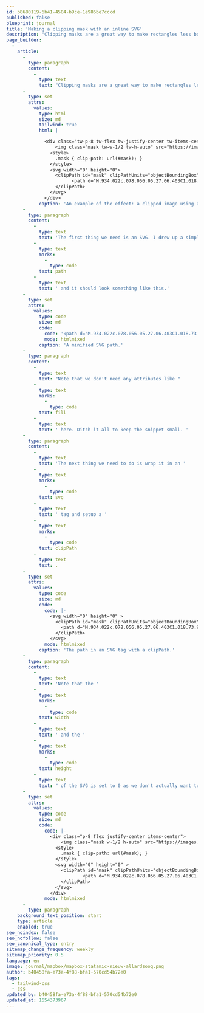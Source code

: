 ```yaml
---
id: b8680119-6b41-4504-b9ce-1e986be7cccd
published: false
blueprint: journal
title: 'Making a clipping mask with an inline SVG'
description: "Clipping masks are a great way to make rectangles less boring. They're easy to create in design tools like Sketch but a little more tricky in CSS. In this article I explain an easy way of achieving it."
page_builder:
  -
    article:
      -
        type: paragraph
        content:
          -
            type: text
            text: "Clipping masks are a great way to make rectangles less boring. They're easy to create in design tools like Sketch but a little more tricky in CSS. In this article I explain an easy way of achieving it. Here is one in action."
      -
        type: set
        attrs:
          values:
            type: html
            size: md
            tailwind: true
            html: |

              <div class="tw-p-8 tw-flex tw-justify-center tw-items-center">
                  <img class="mask tw-w-1/2 tw-h-auto" src="https://images.unsplash.com/photo-1441974231531-c6227db76b6e?ixlib=rb-1.2.1&ixid=MnwxMjA3fDB8MHxwaG90by1wYWdlfHx8fGVufDB8fHx8&auto=format&fit=crop&w=2071&q=80">
                <style>
                  .mask { clip-path: url(#mask); }
                </style>
                <svg width="0" height="0">
                  <clipPath id="mask" clipPathUnits="objectBoundingBox">
              			<path d="M.934.022c.078.056.05.27.06.403C1.018.73.967.929.879.988.826 1.024.678.956.515.954.308.95.106 1.03.057.988-.032.912.01.636.01.443.01.25-.01.123.084.047c.05-.041.231.018.43.018.11 0 .325-.111.42-.043Z"/>
                  </clipPath>
                </svg>
              </div>
            caption: 'An example of the effect: a clipped image using an inline SVG.'
      -
        type: paragraph
        content:
          -
            type: text
            text: 'The first thing we need is an SVG. I drew up a simple shape in Sketch and exported it. However there is one important step: set the width and the height of the vector shape to 1. Export the svg, minify it. We only need the '
          -
            type: text
            marks:
              -
                type: code
            text: path
          -
            type: text
            text: ' and it should look something like this.'
      -
        type: set
        attrs:
          values:
            type: code
            size: md
            code:
              code: '<path d="M.934.022c.078.056.05.27.06.403C1.018.73.967.929.879.988.826 1.024.678.956.515.954.308.95.106 1.03.057.988-.032.912.01.636.01.443.01.25-.01.123.084.047c.05-.041.231.018.43.018.11 0 .325-.111.42-.043Z"/>'
              mode: htmlmixed
            caption: 'A minified SVG path.'
      -
        type: paragraph
        content:
          -
            type: text
            text: "Note that we don't need any attributes like "
          -
            type: text
            marks:
              -
                type: code
            text: fill
          -
            type: text
            text: ' here. Ditch it all to keep the snippet small. '
      -
        type: paragraph
        content:
          -
            type: text
            text: 'The next thing we need to do is wrap it in an '
          -
            type: text
            marks:
              -
                type: code
            text: svg
          -
            type: text
            text: ' tag and setup a '
          -
            type: text
            marks:
              -
                type: code
            text: clipPath
          -
            type: text
            text: .
      -
        type: set
        attrs:
          values:
            type: code
            size: md
            code:
              code: |-
                <svg width="0" height="0" >
                  <clipPath id="mask" clipPathUnits="objectBoundingBox">
                    <path d="M.934.022c.078.056.05.27.06.403C1.018.73.967.929.879.988.826 1.024.678.956.515.954.308.95.106 1.03.057.988-.032.912.01.636.01.443.01.25-.01.123.084.047c.05-.041.231.018.43.018.11 0 .325-.111.42-.043Z"/>
                  </clipPath>
                </svg>
              mode: htmlmixed
            caption: 'The path in an SVG tag with a clipPath.'
      -
        type: paragraph
        content:
          -
            type: text
            text: 'Note that the '
          -
            type: text
            marks:
              -
                type: code
            text: width
          -
            type: text
            text: ' and the '
          -
            type: text
            marks:
              -
                type: code
            text: height
          -
            type: text
            text: " of the SVG is set to 0 as we don't actually want to render this SVG as is. We only want to reference it to clip another part of the page. An image for example. But you could also use this to make a modal a little boring and give it funky edges. "
      -
        type: set
        attrs:
          values:
            type: code
            size: md
            code:
              code: |-
                <div class="p-8 flex justify-center items-center">
                    <img class="mask w-1/2 h-auto" src="https://images.unsplash.com/photo-1441974231531-c6227db76b6e?ixlib=rb-1.2.1&ixid=MnwxMjA3fDB8MHxwaG90by1wYWdlfHx8fGVufDB8fHx8&auto=format&fit=crop&w=2071&q=80">
                  <style>
                    .mask { clip-path: url(#mask); }
                  </style>
                  <svg width="0" height="0" >
                    <clipPath id="mask" clipPathUnits="objectBoundingBox">
                			<path d="M.934.022c.078.056.05.27.06.403C1.018.73.967.929.879.988.826 1.024.678.956.515.954.308.95.106 1.03.057.988-.032.912.01.636.01.443.01.25-.01.123.084.047c.05-.041.231.018.43.018.11 0 .325-.111.42-.043Z"/>
                    </clipPath>
                  </svg>
                </div>
              mode: htmlmixed
      -
        type: paragraph
    background_text_position: start
    type: article
    enabled: true
seo_noindex: false
seo_nofollow: false
seo_canonical_type: entry
sitemap_change_frequency: weekly
sitemap_priority: 0.5
language: en
image: journal/mapbox/mapbox-statamic-nieuw-allardsoog.png
author: b40458fa-e73a-4f88-bfa1-570cd54b72e0
tags:
  - tailwind-css
  - css
updated_by: b40458fa-e73a-4f88-bfa1-570cd54b72e0
updated_at: 1654373967
---
```

